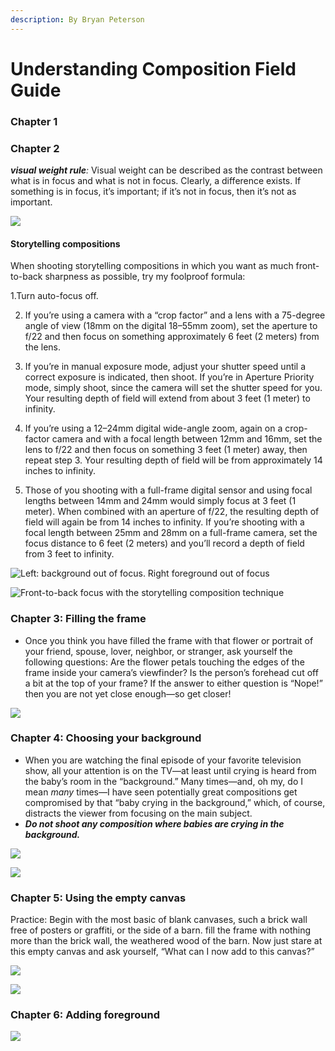 ```yaml
---
description: By Bryan Peterson
---
```


# Understanding Composition Field Guide

### Chapter 1



### Chapter 2

_**visual weight rule**:_ Visual weight can be described as the contrast between what is in focus and what is not in focus. Clearly, a difference exists. If something is in focus, it’s important; if it’s not in focus, then it’s not as important.

![](../.gitbook/assets/image%20%281%29.png)



#### Storytelling compositions

When shooting storytelling compositions in which you want as much front-to-back sharpness as possible, try my foolproof formula:

1.Turn auto-focus off.

2. If you’re using a camera with a “crop factor” and a lens with a 75-degree angle of view \(18mm on the digital 18–55mm zoom\), set the aperture to f/22 and then focus on something approximately 6 feet \(2 meters\) from the lens.

3. If you’re in manual exposure mode, adjust your shutter speed until a correct exposure is indicated, then shoot. If you’re in Aperture Priority mode, simply shoot, since the camera will set the shutter speed for you. Your resulting depth of field will extend from about 3 feet \(1 meter\) to infinity.

4. If you’re using a 12–24mm digital wide-angle zoom, again on a crop-factor camera and with a focal length between 12mm and 16mm, set the lens to f/22 and then focus on something 3 feet \(1 meter\) away, then repeat step 3. Your resulting depth of field will be from approximately 14 inches to infinity.

5. Those of you shooting with a full-frame digital sensor and using focal lengths between 14mm and 24mm would simply focus at 3 feet \(1 meter\). When combined with an aperture of f/22, the resulting depth of field will again be from 14 inches to infinity. If you’re shooting with a focal length between 25mm and 28mm on a full-frame camera, set the focus distance to 6 feet \(2 meters\) and you’ll record a depth of field from 3 feet to infinity.

![Left: background out of focus. Right foreground out of focus](../.gitbook/assets/image%20%288%29.png)

![Front-to-back focus with the storytelling composition technique](../.gitbook/assets/image%20%286%29.png)

### Chapter 3: Filling the frame

* Once you think you have filled the frame with that flower or portrait of your friend, spouse, lover, neighbor, or stranger, ask yourself the following questions: Are the flower petals touching the edges of the frame inside your camera’s viewfinder? Is the person’s forehead cut off a bit at the top of your frame? If the answer to either question is “Nope!” then you are not yet close enough—so get closer!

![](../.gitbook/assets/image%20%282%29.png)

### Chapter 4: Choosing your background

* When you are watching the final episode of your favorite television show, all your attention is on the TV—at least until crying is heard from the baby’s room in the “background.” Many times—and, oh my, do I mean _many_ times—I have seen potentially great compositions get compromised by that “baby crying in the background,” which, of course, distracts the viewer from focusing on the main subject.
* _**Do not shoot any composition where babies are crying in the background.**_

![](../.gitbook/assets/image.png)

![](../.gitbook/assets/image%20%287%29.png)

### Chapter 5: Using the empty canvas

Practice: Begin with the most basic of blank canvases, such a brick wall free of posters or graffiti, or the side of a barn. fill the frame with nothing more than the brick wall, the weathered wood of the barn. Now just stare at this empty canvas and ask yourself, “What can I now add to this canvas?”

![](../.gitbook/assets/image%20%289%29.png)

![](../.gitbook/assets/image%20%285%29.png)

### Chapter 6: Adding foreground

![](../.gitbook/assets/image%20%284%29.png)

